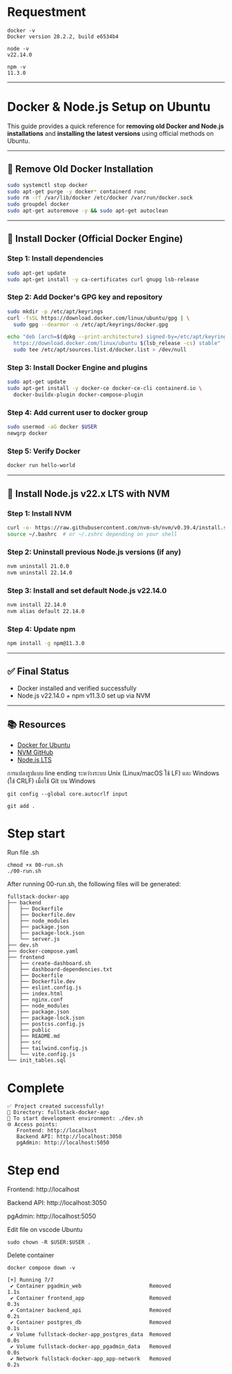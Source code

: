# Requestment
```
docker -v
Docker version 28.2.2, build e6534b4

node -v
v22.14.0

npm -v
11.3.0
```
---

# Docker & Node.js Setup on Ubuntu

This guide provides a quick reference for **removing old Docker and Node.js installations** and **installing the latest versions** using official methods on Ubuntu.

---

## 🔄 Remove Old Docker Installation

```bash
sudo systemctl stop docker
sudo apt-get purge -y docker* containerd runc
sudo rm -rf /var/lib/docker /etc/docker /var/run/docker.sock
sudo groupdel docker
sudo apt-get autoremove -y && sudo apt-get autoclean
```

---

## 🐳 Install Docker (Official Docker Engine)

### Step 1: Install dependencies
```bash
sudo apt-get update
sudo apt-get install -y ca-certificates curl gnupg lsb-release
```

### Step 2: Add Docker's GPG key and repository
```bash
sudo mkdir -p /etc/apt/keyrings
curl -fsSL https://download.docker.com/linux/ubuntu/gpg | \
  sudo gpg --dearmor -o /etc/apt/keyrings/docker.gpg

echo "deb [arch=$(dpkg --print-architecture) signed-by=/etc/apt/keyrings/docker.gpg] \
  https://download.docker.com/linux/ubuntu $(lsb_release -cs) stable" | \
  sudo tee /etc/apt/sources.list.d/docker.list > /dev/null
```

### Step 3: Install Docker Engine and plugins
```bash
sudo apt-get update
sudo apt-get install -y docker-ce docker-ce-cli containerd.io \
  docker-buildx-plugin docker-compose-plugin
```

### Step 4: Add current user to docker group
```bash
sudo usermod -aG docker $USER
newgrp docker
```

### Step 5: Verify Docker
```bash
docker run hello-world
```

---

## 🚀 Install Node.js v22.x LTS with NVM

### Step 1: Install NVM
```bash
curl -o- https://raw.githubusercontent.com/nvm-sh/nvm/v0.39.4/install.sh | bash
source ~/.bashrc  # or ~/.zshrc depending on your shell
```

### Step 2: Uninstall previous Node.js versions (if any)
```bash
nvm uninstall 21.0.0
nvm uninstall 22.14.0
```

### Step 3: Install and set default Node.js v22.14.0
```bash
nvm install 22.14.0
nvm alias default 22.14.0
```

### Step 4: Update npm
```bash
npm install -g npm@11.3.0
```

---

## ✅ Final Status
- Docker installed and verified successfully
- Node.js v22.14.0 + npm v11.3.0 set up via NVM

---

## 📚 Resources
- [Docker for Ubuntu](https://docs.docker.com/engine/install/ubuntu/)
- [NVM GitHub](https://github.com/nvm-sh/nvm)
- [Node.js LTS](https://nodejs.org/en/about/releases)


การแปลงรูปแบบ line ending ระหว่างระบบ Unix (Linux/macOS ใช้ LF) และ Windows (ใช้ CRLF) เมื่อใช้ Git บน Windows
```
git config --global core.autocrlf input

git add .
```

# Step start
Run file .sh
```
chmod +x 00-run.sh
./00-run.sh
```
After running 00-run.sh, the following files will be generated:
```
fullstack-docker-app
├── backend
│   ├── Dockerfile
│   ├── Dockerfile.dev
│   ├── node_modules
│   ├── package.json
│   ├── package-lock.json
│   └── server.js
├── dev.sh
├── docker-compose.yaml
├── frontend
│   ├── create-dashboard.sh
│   ├── dashboard-dependencies.txt
│   ├── Dockerfile
│   ├── Dockerfile.dev
│   ├── eslint.config.js
│   ├── index.html
│   ├── nginx.conf
│   ├── node_modules
│   ├── package.json
│   ├── package-lock.json
│   ├── postcss.config.js
│   ├── public
│   ├── README.md
│   ├── src
│   ├── tailwind.config.js
│   └── vite.config.js
└── init_tables.sql
```
# Complete 
```
✅ Project created successfully!
📁 Directory: fullstack-docker-app
🚀 To start development environment: ./dev.sh
🌐 Access points:
   Frontend: http://localhost
   Backend API: http://localhost:3050
   pgAdmin: http://localhost:5050
```
# Step end
Frontend: http://localhost

Backend API: http://localhost:3050

pgAdmin: http://localhost:5050

Edit file on vscode Ubuntu
```
sudo chown -R $USER:$USER .
```

Delete container
```
docker compose down -v

[+] Running 7/7
 ✔ Container pgadmin_web                      Removed                                                                                                  1.1s
 ✔ Container frontend_app                     Removed                                                                                                  0.3s
 ✔ Container backend_api                      Removed                                                                                                  0.2s
 ✔ Container postgres_db                      Removed                                                                                                  0.1s
 ✔ Volume fullstack-docker-app_postgres_data  Removed                                                                                                  0.0s
 ✔ Volume fullstack-docker-app_pgadmin_data   Removed                                                                                                  0.0s
 ✔ Network fullstack-docker-app_app-network   Removed                                                                                                  0.2s
```
